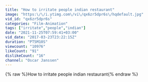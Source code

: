 ```yaml
---
title: "How to irritate people indian restaurant"
image: "https:\/\/i.ytimg.com\/vi\/qx6zr5dpr6s\/hqdefault.jpg"
vid_id: "qx6zr5dpr6s"
categories: "Film-Animation"
tags: ["irritate","people","indian"]
date: "2021-11-25T07:59:41+03:00"
vid_date: "2017-03-23T23:22:15Z"
duration: "PT5M10S"
viewcount: "10976"
likeCount: "91"
dislikeCount: "16"
channel: "Oscar Janssen"
---
```

{% raw %}How to irritate people indian restaurant{% endraw %}
